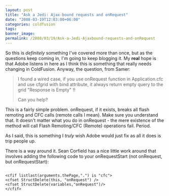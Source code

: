 ```yaml
---
layout: post
title: "Ask a Jedi: Ajax-bound requests and onRequest"
date: "2008-03-19T12:03:00+06:00"
categories: coldfusion 
tags: 
banner_image: 
permalink: /2008/03/19/Ask-a-Jedi-Ajaxbound-requests-and-onRequest
---
```


So this is <i>definitely</i> something I've covered more than once, but as the questions keep coming in, I'm going to keep blogging it. My <b>real</b> hope is that Adobe listens in here as I think this is something that really needs changing in ColdFusion. Anyway, the question, from Samer:

<blockquote>
<p>
I found a wired case, if you use onRequest function in Application.cfc and use cfgrid with bind attribute, it always return empty query to the grid "Response is Empty" !!

Can you help?
</p>
</blockquote>

This is a fairly simple problem. onRequest, if it exists, breaks all flash remoting and CFC calls (remote calls I mean). Make sure you understand that. It doesn't matter what you do in onRequest - the mere existence of the method will call Flash Remoting/CFC (Remote) operations fail. Period.

As I said, this is something I <i>truly</i> wish Adobe would just fix as all it does is trip people up. 

There is a way around it. Sean Corfield has a nice little work around that involves adding the following code to your onRequestStart (not onRequest, but onRequestStart):

<code>
&lt;cfif listlast(arguments.thePage,".") is "cfc"&gt;
&lt;cfset StructDelete(this, "onRequest") /&gt;
&lt;cfset StructDelete(variables,"onRequest")/&gt;
&lt;/cfif&gt;
</code>